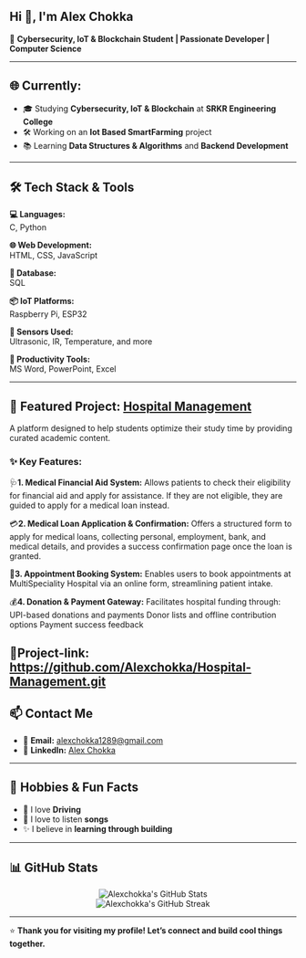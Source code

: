 ## Hi 👋, I'm Alex Chokka

🚀 **Cybersecurity, IoT & Blockchain Student | Passionate Developer | Computer Science**

---

## 🌐 Currently:
- 🎓 Studying **Cybersecurity, IoT & Blockchain** at **SRKR Engineering College**
- 🛠️ Working on an **Iot Based SmartFarming** project
- 📚 Learning **Data Structures & Algorithms** and **Backend Development**

---

## 🛠️ Tech Stack & Tools

**💻 Languages:**  
C, Python

**🌐 Web Development:**  
HTML, CSS, JavaScript

**🧠 Database:**  
SQL

**📦 IoT Platforms:**  
Raspberry Pi, ESP32

**📎 Sensors Used:**  
Ultrasonic, IR, Temperature, and more

**🧰 Productivity Tools:**  
MS Word, PowerPoint, Excel

---

## 📘 Featured Project: [Hospital Management](https://github.com/Alexchokka/Hospital-Management.git)

A platform designed to help students optimize their study time by providing curated academic content.

### ✨ Key Features:
🩺**1. Medical Financial Aid System:** Allows patients to check their eligibility for financial aid and apply for assistance. If they are not eligible, they are guided to apply for a medical loan instead.

💳**2. Medical Loan Application & Confirmation:** Offers a structured form to apply for medical loans, collecting personal, employment, bank, and medical details, and provides a success confirmation page once the loan is granted.

📅**3. Appointment Booking System:** Enables users to book appointments at MultiSpeciality Hospital via an online form, streamlining patient intake.

💰**4. Donation & Payment Gateway:** Facilitates hospital funding through:
                          UPI-based donations and payments
                          Donor lists and offline contribution options
                          Payment success feedback

🔗Project-link: https://github.com/Alexchokka/Hospital-Management.git
---

## 📫 Contact Me

- 📧 **Email:** alexchokka1289@gmail.com  
- 💼 **LinkedIn:** [Alex Chokka](www.linkedin.com/in/alex-chokka-065769314)

---

## 💖 Hobbies & Fun Facts
- 🎨 I love **Driving**  
- 🐾 I love to listen **songs**  
- ✨ I believe in **learning through building**

---

## 📊 GitHub Stats

<p align="center">
  <img src="https://github-readme-stats.vercel.app/api?username=Alexchokka&show_icons=true&theme=radical&count_private=true" alt="Alexchokka's GitHub Stats" />
  <br/>
  <img src="https://github-readme-streak-stats.herokuapp.com/?user=Alexchokka&theme=radical" alt="Alexchokka's GitHub Streak" />
</p>


---

⭐ **Thank you for visiting my profile! Let’s connect and build cool things together.**

